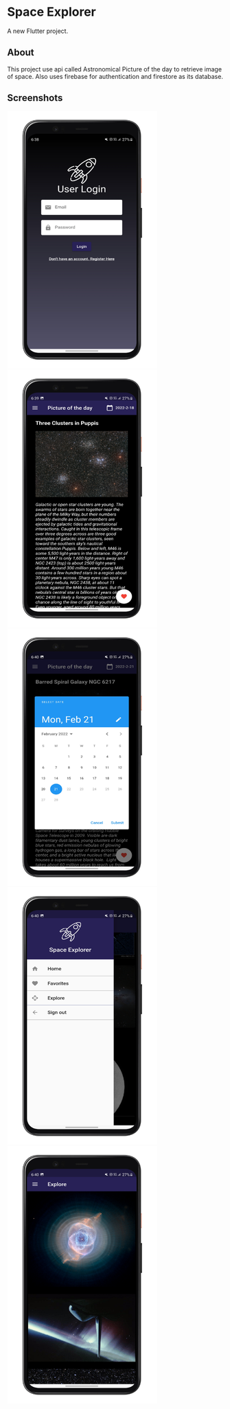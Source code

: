 # Space Explorer

A new Flutter project.

## About

This project use api called Astronomical Picture of the day to retrieve image of space.
Also uses firebase for authentication and firestore as its database.

## Screenshots

<img src="screenshots/space_explorer1.png" height= "600" width="350">
<img src="screenshots/space_explorer2.png" height= "600" width="350">
<img src="screenshots/space_explorer3.png" height= "600" width="350">
<img src="screenshots/space_explorer5.png" height= "600" width="350">
<img src="screenshots/space_explorer4.png" height= "600" width="350">

